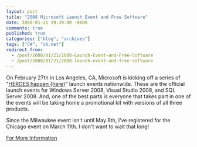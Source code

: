 ```yaml
---
layout: post
title: "2008 Microsoft Launch Event and Free Software"
date: 2008-01-21 19:39:00 -0600
comments: true
published: true
categories: ["blog", "archives"]
tags: ["C#", "vb.net"]
redirect_from: 
  - /post/2008/01/21/2008-Launch-Event-and-Free-Software
  - /post/2008/01/21/2008-launch-event-and-free-software
---
```

<!-- more -->
<p>On February 27th in Los Angeles, CA, Microsoft is kicking off a series of "<a href="http://www.microsoft.com/heroeshappenhere/register/default.mspx">HEROES happen {here}</a>" launch events nationwide. These are the official launch events for Windows Server 2008, Visual Studio 2008, and SQL Server 2008. And, one of the best parts is everyone that takes part in one of the events will be taking home a promotional kit with versions of all three products.</p>
<p>Since&nbsp;the Milwaukee event isn't until May 8th, I've registered for the Chicago event on March 11th. I don't want to wait that long!</p>
<p><a href="http://www.microsoft.com/heroeshappenhere/register/default.mspx">For More Information</a></p>
